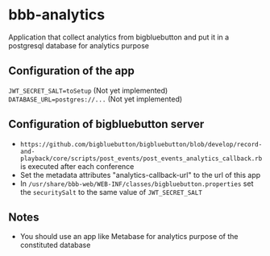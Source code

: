 # bbb-analytics
Application that collect analytics from bigbluebutton and put it in a postgresql database for analytics purpose


## Configuration of the app

`JWT_SECRET_SALT=toSetup` (Not yet implemented)
`DATABASE_URL=postgres://...` (Not yet implemented)

## Configuration of bigbluebutton server

- `https://github.com/bigbluebutton/bigbluebutton/blob/develop/record-and-playback/core/scripts/post_events/post_events_analytics_callback.rb` is executed after each conference
- Set the metadata attributes "analytics-callback-url" to the url of this app
- In `/usr/share/bbb-web/WEB-INF/classes/bigbluebutton.properties` set the `securitySalt` to the same value of `JWT_SECRET_SALT`


## Notes
- You should use an app like Metabase for analytics purpose of the constituted database
